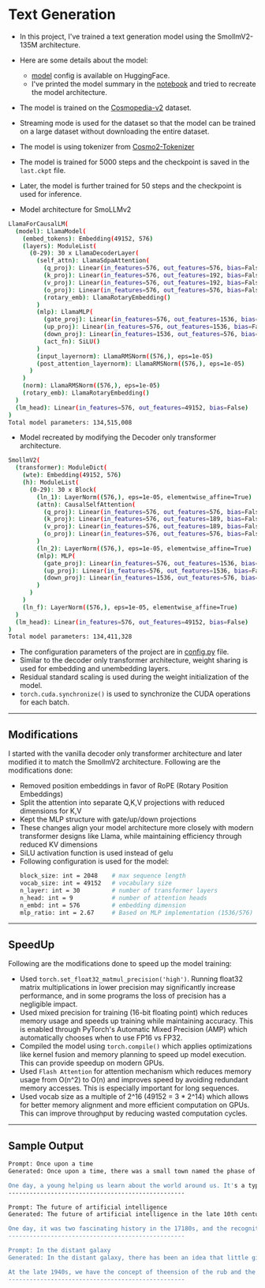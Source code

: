 # Text Generation

- In this project, I've trained a text generation model using the SmollmV2-135M architecture.
- Here are some details about the model:
    - [model](https://huggingface.co/HuggingFaceTB/SmolLM2-135M) config is available on HuggingFace.
    - I've printed the model summary in the [notebook](S13.ipynb) and tried to recreate the model architecture.
- The model is trained on the [Cosmopedia-v2](https://huggingface.co/HuggingFaceTB/smollm-corpus) dataset.
- Streaming mode is used for the dataset so that the model can be trained on a large dataset without downloading the entire dataset.
- The model is using tokenizer from [Cosmo2-Tokenizer](https://huggingface.co/HuggingFaceTB/cosmo2-tokenizer)
- The model is trained for 5000 steps and the checkpoint is saved in the `last.ckpt` file.
- Later, the model is further trained for 50 steps and the checkpoint is used for inference.

- Model architecture for SmoLLMv2
```bash
LlamaForCausalLM(
  (model): LlamaModel(
    (embed_tokens): Embedding(49152, 576)
    (layers): ModuleList(
      (0-29): 30 x LlamaDecoderLayer(
        (self_attn): LlamaSdpaAttention(
          (q_proj): Linear(in_features=576, out_features=576, bias=False)
          (k_proj): Linear(in_features=576, out_features=192, bias=False)
          (v_proj): Linear(in_features=576, out_features=192, bias=False)
          (o_proj): Linear(in_features=576, out_features=576, bias=False)
          (rotary_emb): LlamaRotaryEmbedding()
        )
        (mlp): LlamaMLP(
          (gate_proj): Linear(in_features=576, out_features=1536, bias=False)
          (up_proj): Linear(in_features=576, out_features=1536, bias=False)
          (down_proj): Linear(in_features=1536, out_features=576, bias=False)
          (act_fn): SiLU()
        )
        (input_layernorm): LlamaRMSNorm((576,), eps=1e-05)
        (post_attention_layernorm): LlamaRMSNorm((576,), eps=1e-05)
      )
    )
    (norm): LlamaRMSNorm((576,), eps=1e-05)
    (rotary_emb): LlamaRotaryEmbedding()
  )
  (lm_head): Linear(in_features=576, out_features=49152, bias=False)
)
Total model parameters: 134,515,008
```

- Model recreated by modifying the Decoder only transformer architecture.
```bash
SmollmV2(
  (transformer): ModuleDict(
    (wte): Embedding(49152, 576)
    (h): ModuleList(
      (0-29): 30 x Block(
        (ln_1): LayerNorm((576,), eps=1e-05, elementwise_affine=True)
        (attn): CausalSelfAttention(
          (q_proj): Linear(in_features=576, out_features=576, bias=False)
          (k_proj): Linear(in_features=576, out_features=189, bias=False)
          (v_proj): Linear(in_features=576, out_features=189, bias=False)
          (o_proj): Linear(in_features=576, out_features=576, bias=False)
        )
        (ln_2): LayerNorm((576,), eps=1e-05, elementwise_affine=True)
        (mlp): MLP(
          (gate_proj): Linear(in_features=576, out_features=1536, bias=False)
          (up_proj): Linear(in_features=576, out_features=1536, bias=False)
          (down_proj): Linear(in_features=1536, out_features=576, bias=False)
        )
      )
    )
    (ln_f): LayerNorm((576,), eps=1e-05, elementwise_affine=True)
  )
  (lm_head): Linear(in_features=576, out_features=49152, bias=False)
)
Total model parameters: 134,411,328
```

- The configuration parameters of the project are in [config.py](config.py) file.
- Similar to the decoder only transformer architecture, weight sharing is used for embedding and unembedding layers.
- Residual standard scaling is used during the weight initialization of the model.
- `torch.cuda.synchronize()` is used to synchronize the CUDA operations for each batch.




---



## Modifications

I started with the vanilla decoder only transformer architecture and later modified it to match the SmollmV2 architecture. Following are the modifications done:
- Removed position embeddings in favor of RoPE (Rotary Position Embeddings)
- Split the attention into separate Q,K,V projections with reduced dimensions for K,V
- Kept the MLP structure with gate/up/down projections
- These changes align your model architecture more closely with modern transformer designs like Llama, while maintaining efficiency through reduced KV dimensions
- SiLU activation function is used instead of gelu
- Following configuration is used for the model:
  ```bash
  block_size: int = 2048    # max sequence length 
  vocab_size: int = 49152   # vocabulary size
  n_layer: int = 30         # number of transformer layers
  n_head: int = 9           # number of attention heads
  n_embd: int = 576         # embedding dimension
  mlp_ratio: int = 2.67     # Based on MLP implementation (1536/576)
  ```



---



## SpeedUp

Following are the modifications done to speed up the model training:

- Used `torch.set_float32_matmul_precision('high')`. Running float32 matrix multiplications in lower precision may significantly increase performance, and in some programs the loss of precision has a negligible impact.
- Used mixed precision for training (16-bit floating point) which reduces memory usage and speeds up training while maintaining accuracy. This is enabled through PyTorch's Automatic Mixed Precision (AMP) which automatically chooses when to use FP16 vs FP32.
- Compiled the model using `torch.compile()` which applies optimizations like kernel fusion and memory planning to speed up model execution. This can provide speedup on modern GPUs.
- Used `Flash Attention` for attention mechanism which reduces memory usage from O(n^2) to O(n) and improves speed by avoiding redundant memory accesses. This is especially important for long sequences.
- Used vocab size as a multiple of 2^16 (49152 = 3 * 2^14) which allows for better memory alignment and more efficient computation on GPUs. This can improve throughput by reducing wasted computation cycles.




---



## Sample Output

```bash
Prompt: Once upon a time
Generated: Once upon a time, there was a small town named the phase of a curious land namedian named "Can you know a place," which tells us all the big Atlantic of her favorite white, and even a family of the fascinating world. This way, the seem like how much we have the world around theSo we'll learn more about ourselves and learn new ways to understand and the history of the world.

One day, a young helping us learn about the world around us. It's a type of disorder
--------------------------------------------------

Prompt: The future of artificial intelligence
Generated: The future of artificial intelligence in the late 10th century. This book has been tiny because the late 180s, the side of the 200th century, an foreshad century for 170 years of the World War 180s of the ' \N. You might the story of the clothing; they became known for the summary of the Civil War.

One day, it was two fascinating history in the 17180s, and the recognition
--------------------------------------------------

Prompt: In the distant galaxy
Generated: In the distant galaxy, there has been an idea that little girl who lived in their favorite games. As they loved their home, they decided to think about their stories and learn how she could even have been part of his way. In this chapter, we will explore the history of the world around the world around us.

At the late 1940s, we have the concept of theension of the rub and the same. You are, the author, and it was no one day. For
--------------------------------------------------
```

